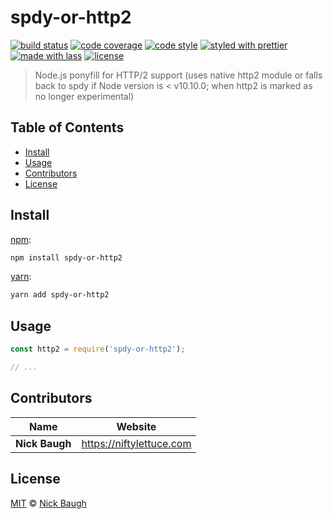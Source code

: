 # spdy-or-http2

[![build status](https://img.shields.io/travis/niftylettuce/spdy-or-http2.svg)](https://travis-ci.org/niftylettuce/spdy-or-http2)
[![code coverage](https://img.shields.io/codecov/c/github/niftylettuce/spdy-or-http2.svg)](https://codecov.io/gh/niftylettuce/spdy-or-http2)
[![code style](https://img.shields.io/badge/code_style-XO-5ed9c7.svg)](https://github.com/sindresorhus/xo)
[![styled with prettier](https://img.shields.io/badge/styled_with-prettier-ff69b4.svg)](https://github.com/prettier/prettier)
[![made with lass](https://img.shields.io/badge/made_with-lass-95CC28.svg)](https://lass.js.org)
[![license](https://img.shields.io/github/license/niftylettuce/spdy-or-http2.svg)](LICENSE)

> Node.js ponyfill for HTTP/2 support (uses native http2 module or falls back to spdy if Node version is &lt; v10.10.0; when http2 is marked as no longer experimental)


## Table of Contents

* [Install](#install)
* [Usage](#usage)
* [Contributors](#contributors)
* [License](#license)


## Install

[npm][]:

```sh
npm install spdy-or-http2
```

[yarn][]:

```sh
yarn add spdy-or-http2
```


## Usage

```js
const http2 = require('spdy-or-http2');

// ...
```


## Contributors

| Name           | Website                    |
| -------------- | -------------------------- |
| **Nick Baugh** | <https://niftylettuce.com> |


## License

[MIT](LICENSE) © [Nick Baugh](https://niftylettuce.com)


## 

[npm]: https://www.npmjs.com/

[yarn]: https://yarnpkg.com/
